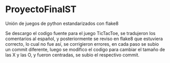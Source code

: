 # ProyectoFinalST
Unión de juegos de python estandarizados con flake8

Se descargo el codigo fuente para el juego TicTacToe, se tradujeron los
comentarios al español, y posteriormente se reviso en flake8 que estuviera
correcto, lo cual no fue así, se corrigieron errores, en cada paso se
subio un commit diferente, luego se modifico el codigo para cambiar el
tamaño de las X y las O, y fueron centradas, se subio el respectivo commit.
